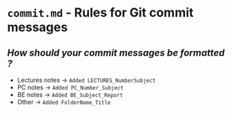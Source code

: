 # `commit.md` - Rules for Git commit messages
*How should your commit messages be formatted ?*
---
- Lectures notes &rarr; `Added LECTURES_NumberSubject`
- PC notes &rarr; `Added PC_Number_Subject`
- BE notes &rarr; `Added BE_Subject_Report`
- Other &rarr; `Added FolderName_Title` 
